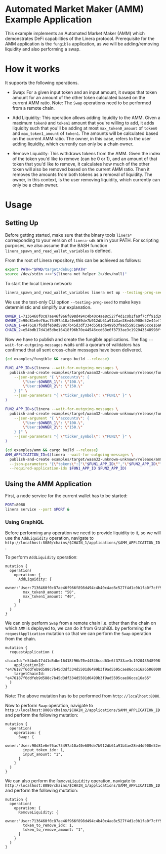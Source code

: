 <!-- cargo-rdme start -->

# Automated Market Maker (AMM) Example Application

This example implements an Automated Market Maker (AMM) which demonstrates DeFi capabilities of the
Linera protocol. Prerequisite for the AMM application is the `fungible` application, as we will
be adding/removing liquidity and also performing a swap.

# How it works

It supports the following operations.

- Swap: For a given input token and an input amount, it swaps that token amount for an
amount of the other token calculated based on the current AMM ratio. Note: The `Swap` operations
need to be performed from a remote chain.

- Add Liquidity: This operation allows adding liquidity to the AMM. Given a maximum
`token0` and `token1` amount that you're willing to add, it adds liquidity such that you'll be
adding at most `max_token0_amount` of `token0` and `max_token1_amount` of `token1`. The amounts
will be calculated based on the current AMM ratio. The owner, in this case, refers to the user
adding liquidity, which currently can only be a chain owner.

- Remove Liquidity: This withdraws tokens from the AMM. Given the index of the token you'd
like to remove (can be 0 or 1), and an amount of that token that you'd like to remove, it calculates
how much of the other token will also be removed based on the current AMM ratio. Then it removes
the amounts from both tokens as a removal of liquidity. The owner, in this context, is the user
removing liquidity, which currently can only be a chain owner.

# Usage

## Setting Up

Before getting started, make sure that the binary tools `linera*` corresponding to
your version of `linera-sdk` are in your PATH. For scripting purposes, we also assume
that the BASH function `linera_spawn_and_read_wallet_variables` is defined.

From the root of Linera repository, this can be achieved as follows:

```bash
export PATH="$PWD/target/debug:$PATH"
source /dev/stdin <<<"$(linera net helper 2>/dev/null)"
```

To start the local Linera network:

```bash
linera_spawn_and_read_wallet_variables linera net up --testing-prng-seed 37
```

We use the test-only CLI option `--testing-prng-seed` to make keys deterministic and simplify our
explanation.

```bash
OWNER_1=7136460f0c87ae46f966f898d494c4b40c4ae8c527f4d1c0b1fa0f7cff91d20f
OWNER_2=90d81e6e76ac75497a10a40e689de7b912db61a91b3ae28ed4d908e52e44ef7f
CHAIN_1=e476187f6ddfeb9d588c7b45d3df334d5501d6499b3f9ad5595cae86cce16a65
CHAIN_2=e54bdb17d41d5dbe16418f96b70e44546ccd63e6f3733ae3c192043548998ff3
```

Now we have to publish and create the fungible applications. The flag `--wait-for-outgoing-messages` waits until a quorum of validators has confirmed that all sent cross-chain messages have been delivered.

```bash
(cd examples/fungible && cargo build --release)

FUN1_APP_ID=$(linera --wait-for-outgoing-messages \
  publish-and-create examples/target/wasm32-unknown-unknown/release/fungible_{contract,service}.wasm \
    --json-argument "{ \"accounts\": {
        \"User:$OWNER_1\": \"100.\",
        \"User:$OWNER_2\": \"150.\"
    } }" \
    --json-parameters "{ \"ticker_symbol\": \"FUN1\" }" \
)

FUN2_APP_ID=$(linera --wait-for-outgoing-messages \
  publish-and-create examples/target/wasm32-unknown-unknown/release/fungible_{contract,service}.wasm \
    --json-argument "{ \"accounts\": {
        \"User:$OWNER_1\": \"100.\",
        \"User:$OWNER_2\": \"150.\"
    } }" \
    --json-parameters "{ \"ticker_symbol\": \"FUN2\" }" \
)

(cd examples/amm && cargo build --release)
AMM_APPLICATION_ID=$(linera --wait-for-outgoing-messages \
  publish-and-create examples/target/wasm32-unknown-unknown/release/amm_{contract,service}.wasm \
  --json-parameters "{\"tokens\":["\"$FUN1_APP_ID\"","\"$FUN2_APP_ID\""]}" \
  --required-application-ids $FUN1_APP_ID $FUN2_APP_ID)
```

## Using the AMM Application

First, a node service for the current wallet has to be started:

```bash
PORT=8080
linera service --port $PORT &
```

### Using GraphiQL

Before performing any operation we need to provide liquidity to it, so we will use the `AddLiquidity` operation,
navigate to `http://localhost:8080/chains/$CHAIN_1/applications/$AMM_APPLICATION_ID`.

To perform `AddLiquidity` operation:

```gql,uri=http://localhost:8080/chains/$CHAIN_1/applications/$AMM_APPLICATION_ID
mutation {
  operation(
    operation: {
      AddLiquidity: {
        owner:"User:7136460f0c87ae46f966f898d494c4b40c4ae8c527f4d1c0b1fa0f7cff91d20f",
        max_token0_amount: "50",
        max_token1_amount: "40",
      }
    }
  )
}
```

We can only perform `Swap` from a remote chain i.e. other than the chain on which `AMM` is deployed to,
we can do it from GraphiQL by performing the `requestApplication` mutation so that we can perform the
`Swap` operation from the chain.

```gql,uri=http://localhost:8080
mutation {
  requestApplication (
    chainId:"e54bdb17d41d5dbe16418f96b70e44546ccd63e6f3733ae3c192043548998ff3",
    applicationId: "e476187f6ddfeb9d588c7b45d3df334d5501d6499b3f9ad5595cae86cce16a65060000000000000000000000e476187f6ddfeb9d588c7b45d3df334d5501d6499b3f9ad5595cae86cce16a65080000000000000000000000",
    targetChainId: "e476187f6ddfeb9d588c7b45d3df334d5501d6499b3f9ad5595cae86cce16a65"
  )
}
```
Note: The above mutation has to be performed from `http://localhost:8080`.

Now to perform `Swap` operation, navigate to `http://localhost:8080/chains/$CHAIN_2/applications/$AMM_APPLICATION_ID` and
perform the following mutation:

```gql,uri=http://localhost:8080/chains/$CHAIN_2/applications/$AMM_APPLICATION_ID
mutation {
  operation(
    operation: {
      Swap: {
        owner:"User:90d81e6e76ac75497a10a40e689de7b912db61a91b3ae28ed4d908e52e44ef7f",
        input_token_idx: 1,
        input_amount: "1",
      }
    }
  )
}
```

We can also perform the `RemoveLiquidity` operation, navigate to `http://localhost:8080/chains/$CHAIN_1/applications/$AMM_APPLICATION_ID` and
perform the following mutation:

```gql
mutation {
  operation(
    operation: {
      RemoveLiquidity: {
        owner:"User:7136460f0c87ae46f966f898d494c4b40c4ae8c527f4d1c0b1fa0f7cff91d20f",
        token_to_remove_idx: 1,
        token_to_remove_amount: "1",
      }
    }
  )
}
```

<!-- cargo-rdme end -->
